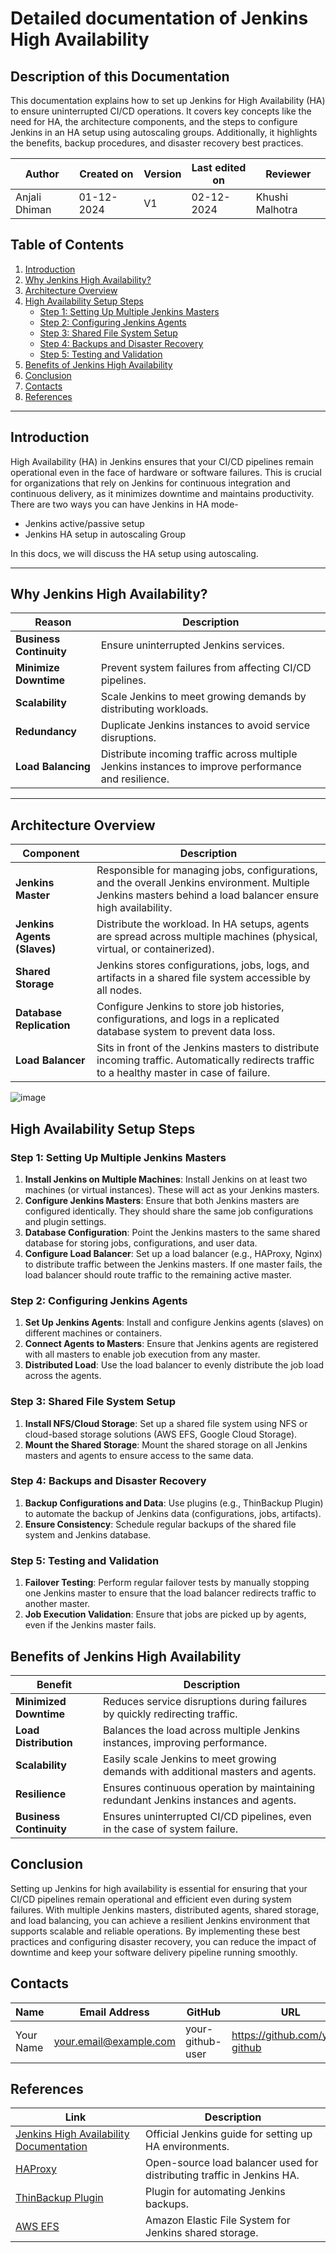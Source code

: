 # Detailed documentation of Jenkins High Availability 
## Description of this Documentation
This documentation explains how to set up Jenkins for High Availability (HA) to ensure uninterrupted CI/CD operations. It covers key concepts like the need for HA, the architecture components, and the steps to configure Jenkins in an HA setup using autoscaling groups. Additionally, it highlights the benefits, backup procedures, and disaster recovery best practices.



| **Author**          | **Created on** | **Version** | **Last edited on** | **Reviewer** |
|---------------------|----------------|-------------|--------------------|--------------|
| Anjali Dhiman           | 01-12-2024     | V1          | 02-12-2024         | Khushi Malhotra|


## Table of Contents

1. [Introduction](#introduction)
2. [Why Jenkins High Availability?](#why-jenkins-high-availability)
3. [Architecture Overview](#architecture-overview)
4. [High Availability Setup Steps](#high-availability-setup-steps)
    - [Step 1: Setting Up Multiple Jenkins Masters](#step-1-setting-up-multiple-jenkins-masters)
    - [Step 2: Configuring Jenkins Agents](#step-2-configuring-jenkins-agents)
    - [Step 3: Shared File System Setup](#step-3-shared-file-system-setup)
    - [Step 4: Backups and Disaster Recovery](#step-4-backups-and-disaster-recovery)
    - [Step 5: Testing and Validation](#step-5-testing-and-validation)
5. [Benefits of Jenkins High Availability](#benefits-of-jenkins-high-availability)
6. [Conclusion](#conclusion)
7. [Contacts](#contacts)
8. [References](#references)

---

## Introduction

High Availability (HA) in Jenkins ensures that your CI/CD pipelines remain operational even in the face of hardware or software failures. This is crucial for organizations that rely on Jenkins for continuous integration and continuous delivery, as it minimizes downtime and maintains productivity.
There are two ways you can have Jenkins in HA mode-

- Jenkins active/passive setup
- Jenkins HA setup in autoscaling Group

In this docs, we will discuss the HA setup using autoscaling. 

---
## Why Jenkins High Availability?

| **Reason**               | **Description**                                                                                 |
|--------------------------|-------------------------------------------------------------------------------------------------|
| **Business Continuity**   | Ensure uninterrupted Jenkins services.                                                          |
| **Minimize Downtime**     | Prevent system failures from affecting CI/CD pipelines.                                         |
| **Scalability**           | Scale Jenkins to meet growing demands by distributing workloads.                                |
| **Redundancy**            | Duplicate Jenkins instances to avoid service disruptions.                                        |
| **Load Balancing**        | Distribute incoming traffic across multiple Jenkins instances to improve performance and resilience. |

---

## Architecture Overview

| **Component**            | **Description**                                                                                 |
|--------------------------|-------------------------------------------------------------------------------------------------|
| **Jenkins Master**        | Responsible for managing jobs, configurations, and the overall Jenkins environment. Multiple Jenkins masters behind a load balancer ensure high availability. |
| **Jenkins Agents (Slaves)** | Distribute the workload. In HA setups, agents are spread across multiple machines (physical, virtual, or containerized). |
| **Shared Storage**        | Jenkins stores configurations, jobs, logs, and artifacts in a shared file system accessible by all nodes. |
| **Database Replication**  | Configure Jenkins to store job histories, configurations, and logs in a replicated database system to prevent data loss. |
| **Load Balancer**         | Sits in front of the Jenkins masters to distribute incoming traffic. Automatically redirects traffic to a healthy master in case of failure. |


![image](https://github.com/user-attachments/assets/d167095b-66f5-4f08-9cc1-23c48e50b410)


## High Availability Setup Steps

### Step 1: Setting Up Multiple Jenkins Masters

1. **Install Jenkins on Multiple Machines**: Install Jenkins on at least two machines (or virtual instances). These will act as your Jenkins masters.
2. **Configure Jenkins Masters**: Ensure that both Jenkins masters are configured identically. They should share the same job configurations and plugin settings.
3. **Database Configuration**: Point the Jenkins masters to the same shared database for storing jobs, configurations, and user data.
4. **Configure Load Balancer**: Set up a load balancer (e.g., HAProxy, Nginx) to distribute traffic between the Jenkins masters. If one master fails, the load balancer should route traffic to the remaining active master.

### Step 2: Configuring Jenkins Agents

1. **Set Up Jenkins Agents**: Install and configure Jenkins agents (slaves) on different machines or containers.
2. **Connect Agents to Masters**: Ensure that Jenkins agents are registered with all masters to enable job execution from any master.
3. **Distributed Load**: Use the load balancer to evenly distribute the job load across the agents.

### Step 3: Shared File System Setup

1. **Install NFS/Cloud Storage**: Set up a shared file system using NFS or cloud-based storage solutions (AWS EFS, Google Cloud Storage).
2. **Mount the Shared Storage**: Mount the shared storage on all Jenkins masters and agents to ensure access to the same data.

### Step 4: Backups and Disaster Recovery

1. **Backup Configurations and Data**: Use plugins (e.g., ThinBackup Plugin) to automate the backup of Jenkins data (configurations, jobs, artifacts).
2. **Ensure Consistency**: Schedule regular backups of the shared file system and Jenkins database.

### Step 5: Testing and Validation

1. **Failover Testing**: Perform regular failover tests by manually stopping one Jenkins master to ensure that the load balancer redirects traffic to another master.
2. **Job Execution Validation**: Ensure that jobs are picked up by agents, even if the Jenkins master fails.

## Benefits of Jenkins High Availability

| **Benefit**                    | **Description**                                                         |
|---------------------------------|-------------------------------------------------------------------------|
| **Minimized Downtime**          | Reduces service disruptions during failures by quickly redirecting traffic. |
| **Load Distribution**           | Balances the load across multiple Jenkins instances, improving performance. |
| **Scalability**                 | Easily scale Jenkins to meet growing demands with additional masters and agents. |
| **Resilience**                  | Ensures continuous operation by maintaining redundant Jenkins instances and agents. |
| **Business Continuity**         | Ensures uninterrupted CI/CD pipelines, even in the case of system failure. |

## Conclusion

Setting up Jenkins for high availability is essential for ensuring that your CI/CD pipelines remain operational and efficient even during system failures. With multiple Jenkins masters, distributed agents, shared storage, and load balancing, you can achieve a resilient Jenkins environment that supports scalable and reliable operations. By implementing these best practices and configuring disaster recovery, you can reduce the impact of downtime and keep your software delivery pipeline running smoothly.

## Contacts

| **Name**       | **Email Address**      | **GitHub**         | **URL**                         |
|----------------|------------------------|--------------------|---------------------------------|
| Your Name     | your.email@example.com  | your-github-user   | https://github.com/your-github  |

## References

| **Link**                                          | **Description**                                                         |
|---------------------------------------------------|-------------------------------------------------------------------------|
| [Jenkins High Availability Documentation](https://www.jenkins.io/doc/book/high-availability/) | Official Jenkins guide for setting up HA environments.                  |
| [HAProxy](https://www.haproxy.org/)                | Open-source load balancer used for distributing traffic in Jenkins HA.  |
| [ThinBackup Plugin](https://plugins.jenkins.io/thinbackup/) | Plugin for automating Jenkins backups.                                 |
| [AWS EFS](https://aws.amazon.com/efs/)             | Amazon Elastic File System for Jenkins shared storage.                  |

